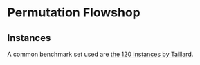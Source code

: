 # Permutation Flowshop



## Instances

A common benchmark set used are [the 120 instances by Taillard](http://mistic.heig-vd.ch/taillard/problemes.dir/ordonnancement.dir/ordonnancement.html).
